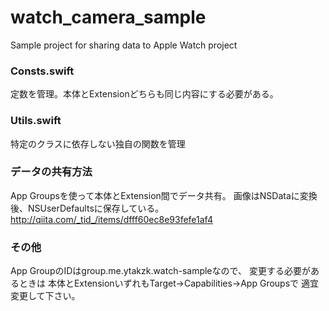 # watch_camera_sample
Sample project for sharing data to Apple Watch project

### Consts.swift
定数を管理。本体とExtensionどちらも同じ内容にする必要がある。

### Utils.swift
特定のクラスに依存しない独自の関数を管理

### データの共有方法
App Groupsを使って本体とExtension間でデータ共有。
画像はNSDataに変換後、NSUserDefaultsに保存している。
http://qiita.com/_tid_/items/dfff60ec8e93fefe1af4

### その他
App GroupのIDはgroup.me.ytakzk.watch-sampleなので、
変更する必要があるときは
本体とExtensionいずれもTarget->Capabilities->App Groupsで
適宜変更して下さい。
